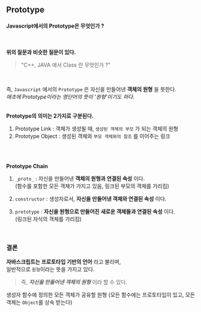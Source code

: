 ## Prototype
#### Javascript에서의 Prototype은 무엇인가 ?
<br/>

**위의 질문과 비슷한 질문이 있다.**
> "C++, JAVA 에서 Class 란 무엇인가 ?"
<br/>

즉, ``Javascript`` 에서의 ``Prototype`` 은 자신을 만들어낸 **객체의 원형** 을 뜻한다.<br/>
_애초에 Prototype이라는 영단어의 뜻이 '원형'이기도 하다._
<br/>
<br/>

**Prototype의 의미는 2가지로 구분된다.**
1. Prototype Link : 객체가 생성될 때, ``생성된 객체의 부모`` 가 되는 객체의 원형
2. Prototype Object : 생성된 객체와 ``부모 객체와의 참조`` 를 이어주는 링크
<br/>
<br/>

**Prototype Chain**

1. ``_proto_`` : 자신을 만들어낸 **객체의 원형과 연결된 속성** 이다.<br/>
(함수를 포함한 모든 객체가 가지고 있음, 링크된 부모의 객체를 가리킴)

2. ``constructor`` : 생성자로서, **자신을 만들어낸 객체와 연결된 속성** 이다.

3. ``prototype`` : **자신을 원형으로 만들어진 새로운 객체들과 연결된 속성** 이다.<br/>
(링크된 자식의 객체를 가리킴)
<br/>

### 결론
**자바스크립트는 프로토타입 기반의 언어** 라고 불리며, <br/>일반적으로 ``원형``이라는 뜻을 가지고 있다. <br/>
> 즉, ***자신을 만들어낸 객체의 원형*** 이라 할 수 있다.<br/>

생성자 함수에 정의한 모든 객체가 공유할 원형 (모든 함수에는 프로토타입이 있고, 모든 객체는 ``Object``를 상속 받는다)